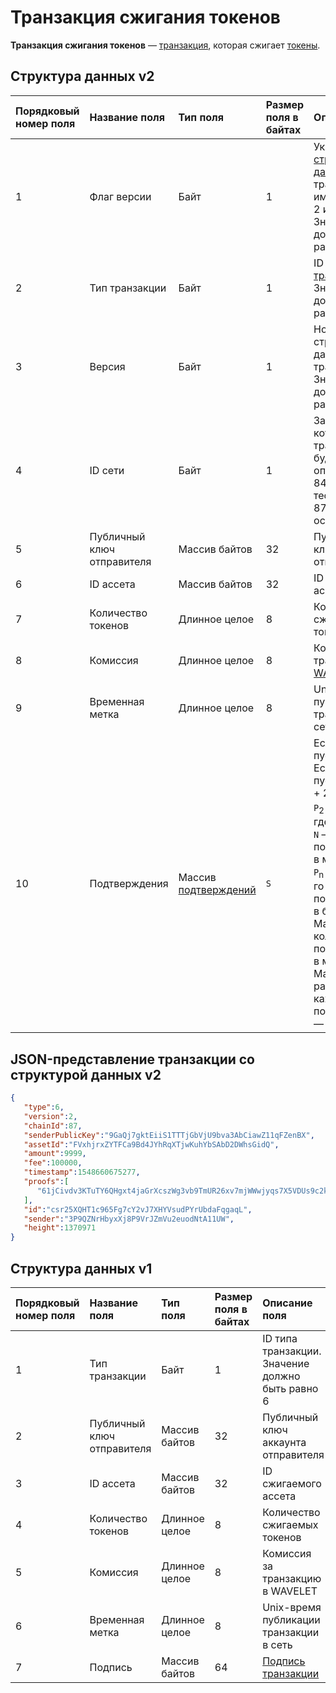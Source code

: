 # Транзакция сжигания токенов

**Транзакция сжигания токенов** — [транзакция](/blockchain/transaction.md), которая сжигает [токены](/blockchain/token.md).

## Структура данных v2

| Порядковый номер поля | Название поля | Тип поля | Размер поля в байтах | Описание поля |
| :--- | :--- | :--- | :--- | :--- |
| 1 | Флаг версии | Байт | 1 | Указывает что [структура данных](blockchain/transaction-data-structure.md) транзакции имеет версию 2 или выше. <br>Значение должно быть равно 0 |
| 2 | Тип транзакции | Байт | 1 | ID [типа транзакции](blockchain/transaction-type.md). <br>Значение должно быть равно 6 |
| 3 | Версия | Байт | 1 | Номер версии структуры данных транзакции. <br>Значение должно быть равно 2 |
| 4 | ID сети | Байт | 1 | Задает сеть, в которой транзакция будет опубликована. <br>84 для тестовой сети, 87 для основной сети |
| 5 | Публичный ключ отправителя | Массив байтов | 32 | Публичный ключ аккаунта отправителя |
| 6 | ID ассета | Массив байтов | 32 | ID сжигаемого ассета |
| 7 | Количество токенов | Длинное целое | 8 | Количество сжигаемых токенов |
| 8 | Комиссия | Длинное целое | 8 | Комиссия за транзакцию в [WAVELET](blockchain/token/wavelet.md) |
| 9 | Временная метка | Длинное целое | 8 | Unix-время публикации транзакции в сеть |
| 10 | Подтверждения | Массив [подтверждений](/blockchain/transaction-proof.md) | `S` | Если массив пустой, то `S`= 3. <br>Если массив не пустой, то `S`= 3 + 2 × `N` + \(`P`<sub>1</sub> + `P`<sub>2</sub> + ... + `P`<sub>n</sub>\), <br>где <br>`N` — количество подтверждений в массиве, <br>`P`<sub>n</sub> — размер `N`-го подтверждения в байтах.<br> Максимальное количество подтверждений в массиве — 8. Максимальный размер каждого подтверждения — 64 байта |

## JSON-представление транзакции со структурой данных v2

```json
{  
   "type":6,
   "version":2,
   "chainId":87,
   "senderPublicKey":"9GaQj7gktEiiS1TTTjGbVjU9bva3AbCiawZ11qFZenBX",
   "assetId":"FVxhjrxZYTFCa9Bd4JYhRqXTjwKuhYbSAbD2DWhsGidQ",
   "amount":9999,
   "fee":100000,
   "timestamp":1548660675277,
   "proofs":[  
      "61jCivdv3KTuTY6QHgxt4jaGrXcszWg3vb9TmUR26xv7mjWWwjyqs7X5VDUs9c2ksndaPogmdunHDdjWCuG1GGhh"
   ],
   "id":"csr25XQHT1c965Fg7cY2vJ7XHYVsudPYrUbdaFqgaqL",
   "sender":"3P9QZNrHbyxXj8P9VrJZmVu2euodNtA11UW",
   "height":1370971
}
```

## Структура данных v1

| Порядковый номер поля | Название поля | Тип поля | Размер поля в байтах | Описание поля |
| :--- | :--- | :--- | :--- | :--- |
| 1 | Тип транзакции | Байт | 1 | ID типа транзакции. <br>Значение должно быть равно 6 |
| 2 | Публичный ключ отправителя | Массив байтов | 32 | Публичный ключ аккаунта отправителя |
| 3 | ID ассета | Массив байтов | 32 | ID сжигаемого ассета |
| 4 | Количество токенов | Длинное целое | 8 | Количество сжигаемых токенов  |
| 5 | Комиссия | Длинное целое | 8 | Комиссия за транзакцию в WAVELET |
| 6 | Временная метка | Длинное целое | 8 | Unix-время публикации транзакции в сеть |
| 7 | Подпись | Массив байтов | 64 | [Подпись транзакции](/blockchain/transaction-signature.md) |
